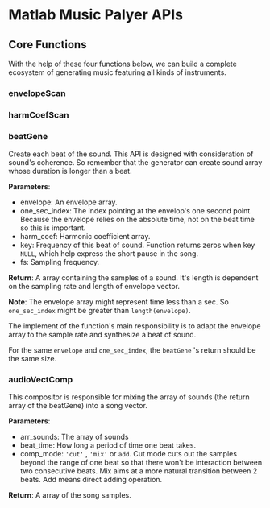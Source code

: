 # Matlab Music Palyer APIs



## Core Functions

With the help of these four functions below, we can build a complete ecosystem of generating music featuring all kinds of instruments.

### envelopeScan

### harmCoefScan

### beatGene

Create each beat of the sound. This API is designed with consideration of sound's coherence. So remember that the generator can create sound array whose duration is longer than a beat. 

**Parameters**:

- envelope: An envelope array.
- one_sec_index: The index pointing at the envelop's one second point. Because the envelope relies on the absolute time, not on the beat time so this is important.
- harm_coef: Harmonic coefficient array.
- key: Frequency of this beat of sound. Function returns zeros when key `NULL`, which help express the short pause in the song.
- fs: Sampling frequency.



**Return**: A array containing the samples of a sound. It's length is dependent on the sampling rate and length of envelope vector.

**Note**: The envelope array might represent time less than a sec. So `one_sec_index` might be greater than `length(envelope)`.



The implement of the function's main responsibility is to adapt the envelope array to the sample rate and synthesize a beat of sound.

For the same `envelope` and `one_sec_index`, the `beatGene` 's return should be the same size.



### audioVectComp

This compositor is responsible for mixing the array of sounds (the return array of the beatGene) into a song vector.

**Parameters**:

- arr_sounds: The array of sounds
- beat_time: How long a period of time one beat takes.
- comp_mode: `'cut'` , `'mix'` or `add`. Cut mode cuts out the samples beyond the range of one beat so that there won't be interaction between two consecutive beats. Mix aims at a more natural transition between 2 beats. Add means direct adding operation.

**Return**: A array of the song samples.
